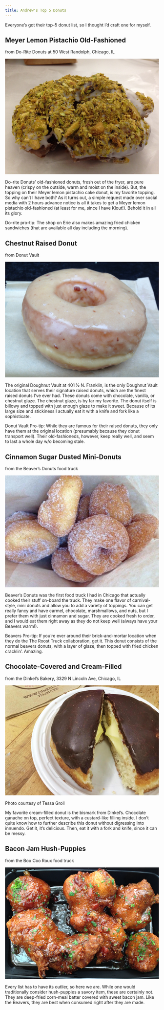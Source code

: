 ```yaml
---
title: Andrew's Top 5 Donuts
---
```


Everyone’s got their top-5 donut list, so I thought I’d craft one for myself.

## Meyer Lemon Pistachio Old-Fashioned

from Do-Rite Donuts at 50 West Randolph, Chicago, IL

![Meyer Lemon Old Fashioned](/assets/img/dorite-pistachio.jpg)

Do-rite Donuts’ old-fashioned donuts, fresh out of the fryer, are pure heaven (crispy on the outside, warm and moist on the inside). But, the topping on their Meyer lemon pistachio cake donut, is my favorite topping. So why can’t I have both? As it turns out, a simple request made over social media with 2 hours advance notice is all it takes to get a Meyer lemon pistachio old-fashioned (at least for me, since I have Klout!). Behold it in all its glory.

Do-rite pro-tip: The shop on Erie also makes amazing fried chicken sandwiches (that are available all day including the morning).

## Chestnut Raised Donut

from Donut Vault

![Doughnut Vault Chestnut](/assets/img/doughnutvault-chestnut.jpg)

The original Doughnut Vault at 401 ½ N. Franklin, is the only Doughnut Vault location that serves their signature raised donuts, which are the finest raised donuts I’ve ever had. These donuts come with chocolate, vanilla, or chestnut glaze. The chestnut glaze, is by far my favorite. The donut itself is billowy and topped with just enough glaze to make it sweet. Because of its large size and stickiness I actually eat it with a knife and fork like a sophisticate.

Donut Vault Pro-tip: While they are famous for their raised donuts, they only have them at the original location (presumably because they donut transport well). Their old-fashioneds, however, keep really well, and seem to last a whole day w/o becoming stale.

## Cinnamon Sugar Dusted Mini-Donuts

from the Beaver’s Donuts food truck

![](/assets/img/beavers-donuts.jpg)

Beaver’s Donuts was the first food truck I had in Chicago that actually cooked their stuff on-board the truck. They make one flavor of carnival-style, mini donuts and allow you to add a variety of toppings. You can get really fancy and have carmel, chocolate, marshmallows, and nuts, but I prefer them with just cinnamon and sugar. They are cooked fresh to order, and I would eat them right away as they do not keep well (always have your Beavers warm!).

Beavers Pro-tip: If you’re ever around their brick-and-mortar location when they do the The Roost Truck collaboration, get it. This donut consists of the normal beavers donuts, with a layer of glaze, then topped with fried chicken cracklin’. Amazing.

## Chocolate-Covered and Cream-Filled

from the Dinkel’s Bakery, 3329 N Lincoln Ave, Chicago, IL

![Dinkel's Bismark](/assets/img/dinkels-bismark.jpg)

Photo courtesy of Tessa Groll

My favorite cream-filled donut is the bismark from Dinkel’s. Chocolate ganache on top, perfect texture, with a custard-like filling inside. I don’t quite know how to further describe this donut without digressing into innuendo. Get it, it’s delicious. Then, eat it with a fork and knife, since it can be messy.

## Bacon Jam Hush-Puppies

from the Boo Coo Roux food truck

![Hush Puppies](/assets/img/boocooroux-hushpuppies.jpg)

Every list has to have its outlier, so here we are. While one would traditionally consider hush-puppies a savory item, these are certainly not. They are deep-fried corn-meal batter covered with sweet bacon jam. Like the Beavers, they are best when consumed right after they are made.
